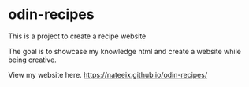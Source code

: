 # odin-recipes

This is a project to create a recipe website

The goal is to showcase my knowledge html and create a website while being creative.

View my website here. https://nateeix.github.io/odin-recipes/